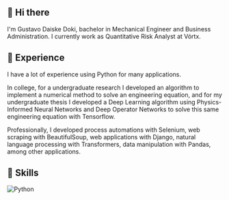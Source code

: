 ## 👋 Hi there
I'm Gustavo Daiske Doki, bachelor in Mechanical Engineer and Business Administration. I currently work as Quantitative Risk Analyst at Vórtx.

## 🧪 Experience
I have a lot of experience using Python for many applications. 

In college, for a undergraduate research I developed an algorithm to implement a numerical method to solve an engineering equation, and for my undergraduate thesis I developed a Deep Learning algorithm using Physics-Informed Neural Networks and Deep Operator Networks to solve this same engineering equation with Tensorflow. 

Professionally, I developed process automations with Selenium, web scraping with BeautifulSoup, web applications with Django, natural language processing with Transformers, data manipulation with Pandas, among other applications.

## 🧠 Skills
![Python]([https://img.shields.io/badge/javascript-%23323330.svg?style=for-the-badge&logo=javascript&logoColor=%23F7DF1E](https://img.shields.io/badge/python-3670A0?style=for-the-badge&logo=python&logoColor=ffdd54))

<!--
**gustavoddoki/gustavoddoki** is a ✨ _special_ ✨ repository because its `README.md` (this file) appears on your GitHub profile.

Here are some ideas to get you started:

- 🔭 I’m currently working on ...
- 🌱 I’m currently learning ...
- 👯 I’m looking to collaborate on ...
- 🤔 I’m looking for help with ...
- 💬 Ask me about ...
- 📫 How to reach me: ...
- 😄 Pronouns: ...
- ⚡ Fun fact: ...
-->
